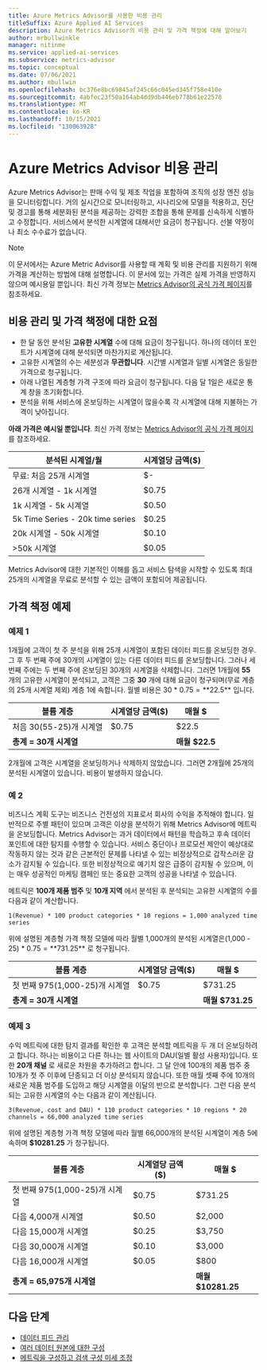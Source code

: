 ```yaml
---
title: Azure Metrics Advisor를 사용한 비용 관리
titleSuffix: Azure Applied AI Services
description: Azure Metrics Advisor의 비용 관리 및 가격 책정에 대해 알아보기
author: mrbullwinkle
manager: nitinme
ms.service: applied-ai-services
ms.subservice: metrics-advisor
ms.topic: conceptual
ms.date: 07/06/2021
ms.author: mbullwin
ms.openlocfilehash: bc376e8bc69845af245c66c045ed345f758e410e
ms.sourcegitcommit: 4abfec23f50a164ab4dd9db446eb778b61e22578
ms.translationtype: MT
ms.contentlocale: ko-KR
ms.lasthandoff: 10/15/2021
ms.locfileid: "130063928"
---
```

# <a name="azure-metrics-advisor-cost-management"></a>Azure Metrics Advisor 비용 관리

Azure Metrics Advisor는 판매 수익 및 제조 작업을 포함하여 조직의 성장 엔진 성능을 모니터링합니다. 거의 실시간으로 모니터링하고, 시나리오에 모델을 적용하고, 진단 및 경고를 통해 세분화된 분석을 제공하는 강력한 조합을 통해 문제를 신속하게 식별하고 수정합니다. 서비스에서 분석한 시계열에 대해서만 요금이 청구됩니다. 선불 약정이나 최소 수수료가 없습니다.

> [!NOTE]
> 이 문서에서는 Azure Metric Advisor를 사용할 때 계획 및 비용 관리를 지원하기 위해 가격을 계산하는 방법에 대해 설명합니다. 이 문서에 있는 가격은 실제 가격을 반영하지 않으며 예시용일 뿐입니다. 최신 가격 정보는 [Metrics Advisor의 공식 가격 페이지](https://azure.microsoft.com/pricing/details/metrics-advisor/)를 참조하세요.  

## <a name="key-points-about-cost-management-and-pricing"></a>비용 관리 및 가격 책정에 대한 요점

- 한 달 동안 분석된 **고유한 시계열** 수에 대해 요금이 청구됩니다. 하나의 데이터 포인트가 시계열에 대해 분석되면 마찬가지로 계산됩니다.
- 고유한 시계열의 수는 세분성과 **무관합니다**. 시간별 시계열과 일별 시계열은 동일한 가격으로 청구됩니다. 
- 아래 나열된 계층형 가격 구조에 따라 요금이 청구됩니다. 다음 달 1일은 새로운 통계 창을 초기화합니다.  
- 분석을 위해 서비스에 온보딩하는 시계열이 많을수록 각 시계열에 대해 지불하는 가격이 낮아집니다. 

**아래 가격은 예시일 뿐입니다**. 최신 가격 정보는 [Metrics Advisor의 공식 가격 페이지](https://azure.microsoft.com/pricing/details/metrics-advisor/)를 참조하세요.

| 분석된 시계열/월| 시계열당 금액($) |
|--------|-----|
| 무료: 처음 25개 시계열 | $- |
| 26개 시계열 - 1k 시계열 | $0.75 |
| 1k 시계열 - 5k 시계열 | $0.50 |
| 5k Time Series - 20k time series | $0.25|
| 20k 시계열 - 50k 시계열| $0.10|
| >50k 시계열 | $0.05 |


Metrics Advisor에 대한 기본적인 이해를 돕고 서비스 탐색을 시작할 수 있도록 최대 25개의 시계열을 무료로 분석할 수 있는 금액이 포함되어 제공됩니다. 

## <a name="pricing-examples"></a>가격 책정 예제

### <a name="example-1"></a>예제 1
<!-- introduce statistic window-->

1개월에 고객이 첫 주 분석을 위해 25개 시계열이 포함된 데이터 피드를 온보딩한 경우. 그 후 두 번째 주에 30개의 시계열이 있는 다른 데이터 피드를 온보딩합니다. 그러나 세 번째 주에는 두 번째 주에 온보딩된 30개의 시계열을 삭제합니다. 그러면 1개월에 **55** 개의 고유한 시계열이 분석되고, 고객은 그중 **30** 개에 대해 요금이 청구되며(무료 계층의 25개 시계열 제외) 계층 1에 속합니다. 월별 비용은 30 * $0.75 = **$22.5** 입니다. 

| 볼륨 계층 | 시계열당 금액($) | 매월 $ | 
| ------------| ----------------- | ----------- |
| 처음 30(55-25)개 시계열 | $0.75 | $22.5 |
| **총계 = 30개 시계열** | | **매월 $22.5** |

2개월에 고객은 시계열을 온보딩하거나 삭제하지 않았습니다. 그러면 2개월에 25개의 분석된 시계열이 있습니다. 비용이 발생하지 않습니다. 

### <a name="example-2"></a>예 2
<!-- introduce how time series is calculated-->

비즈니스 계획 도구는 비즈니스 건전성의 지표로서 회사의 수익을 추적해야 합니다. 일반적으로 주별 패턴이 있으며 고객은 이상을 분석하기 위해 Metrics Advisor에 메트릭을 온보딩합니다. Metrics Advisor는 과거 데이터에서 패턴을 학습하고 후속 데이터 포인트에 대한 탐지를 수행할 수 있습니다. 서비스 중단이나 프로모션 제안이 예상대로 작동하지 않는 것과 같은 근본적인 문제를 나타낼 수 있는 비정상적으로 갑작스러운 감소가 감지될 수 있습니다. 또한 비정상적으로 예기치 않은 급증이 감지될 수 있으며, 이는 매우 성공적인 마케팅 캠페인 또는 중요한 고객의 성공을 나타낼 수 있습니다. 

메트릭은 **100개 제품 범주** 및 **10개 지역** 에서 분석된 후 분석되는 고유한 시계열의 수를 다음과 같이 계산합니다. 

```
1(Revenue) * 100 product categories * 10 regions = 1,000 analyzed time series
```

위에 설명된 계층형 가격 책정 모델에 따라 월별 1,000개의 분석된 시계열은(1,000 - 25) * $0.75 = **$731.25** 로 청구됩니다. 

| 볼륨 계층 | 시계열당 금액($) | 매월 $ | 
| ------------| ----------------- | ----------- |
| 첫 번째 975(1,000-25)개 시계열 | $0.75 | $731.25 |
| **총계 = 30개 시계열** | | **매월 $731.25** |

### <a name="example-3"></a>예제 3
<!-- introduce cost for multiple metrics and -->

수익 메트릭에 대한 탐지 결과를 확인한 후 고객은 분석할 메트릭을 두 개 더 온보딩하려고 합니다. 하나는 비용이고 다른 하나는 웹 사이트의 DAU(일별 활성 사용자)입니다. 또한 **20개 채널** 로 새로운 차원을 추가하려고 합니다. 그 달 안에 100개의 제품 범주 중 10개가 첫 주 이후에 단종되고 더 이상 분석되지 않습니다. 또한 매월 셋째 주에 10개의 새로운 제품 범주를 도입하고 해당 시계열을 이달의 반으로 분석합니다. 그런 다음 분석되는 고유한 시계열의 수는 다음과 같이 계산됩니다. 

```    
3(Revenue, cost and DAU) * 110 product categories * 10 regions * 20 channels = 66,000 analyzed time series
```

위에 설명된 계층형 가격 책정 모델에 따라 월별 66,000개의 분석된 시계열이 계층 5에 속하며 **$10281.25** 가 청구됩니다. 

| 볼륨 계층 | 시계열당 금액($) | 매월 $ | 
| ------------| ----------------- | ----------- |
| 첫 번째 975(1,000-25)개 시계열 | $0.75 | $731.25 |
| 다음 4,000개 시계열 | $0.50 | $2,000 |
| 다음 15,000개 시계열 | $0.25 | $3,750 |
| 다음 30,000개 시계열 | $0.10 | $3,000 |
| 다음 16,000개 시계열 | $0.05 | $800 |
| **총계 = 65,975개 시계열** | | **매월 $10281.25** |

## <a name="next-steps"></a>다음 단계

- [데이터 피드 관리](how-tos/manage-data-feeds.md)
- [여러 데이터 원본에 대한 구성](data-feeds-from-different-sources.md)
- [메트릭을 구성하고 검색 구성 미세 조정](how-tos/configure-metrics.md)



